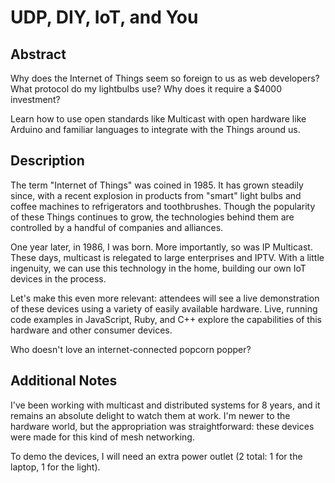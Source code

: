 # UDP, DIY, IoT, and You

## Abstract

Why does the Internet of Things seem so foreign to us as web developers? What protocol do my lightbulbs use? Why does it require a $4000 investment?

Learn how to use open standards like Multicast with open hardware like Arduino and familiar languages to integrate with the Things around us.

## Description

The term "Internet of Things" was coined in 1985. It has grown steadily since, with a recent explosion in products from "smart" light bulbs and coffee machines to refrigerators and toothbrushes. Though the popularity of these Things continues to grow, the technologies behind them are controlled by a handful of companies and alliances.

One year later, in 1986, I was born. More importantly, so was IP Multicast. These days, multicast is relegated to large enterprises and IPTV. With a little ingenuity, we can use this technology in the home, building our own IoT devices in the process.

Let's make this even more relevant: attendees will see a live demonstration of these devices using a variety of easily available hardware. Live, running code examples in JavaScript, Ruby, and C++ explore the capabilities of this hardware and other consumer devices.

Who doesn't love an internet-connected popcorn popper?

## Additional Notes

I've been working with multicast and distributed systems for 8 years, and it remains an absolute delight to watch them at work. I'm newer to the hardware world, but the appropriation was straightforward: these devices were made for this kind of mesh networking.

To demo the devices, I will need an extra power outlet (2 total: 1 for the laptop, 1 for the light).
